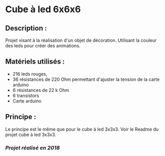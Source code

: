 # Cube à led 6x6x6

##  Description :
Projet visant à la réalisation d'un objet de décoration. Utilisant la couleur des leds pour créer des animations. 

##  Matériels utilisés : 
- 216 leds rouges, 
- 36 résistances de 220 Ohm permettant d'ajuster la tension de la carte arduino
- 6 résistances de 22 k Ohm 
- 6 transistors
- Carte arduino

## Principe :
Le principe est le même que pour le cube à led 3x3x3. 
Voir le Readme du projet cube à led 3x3x3.

### *Projet réalisé en 2018*

